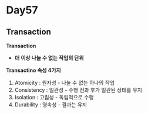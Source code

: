 # Day57

## Transaction 

**Transaction**

* **더 이상 나눌 수 없는 작업의 단위**

**Transactino 속성 4가지**

1. Atomicity : 원자성 - 나눌 수 없는 하나의 작업
2. Consistency : 일관성 - 수행 전과 후가 일관된 상태를 유지
3. Isolation : 고립성 - 독립적으로 수행
4. Durability : 영속성 - 결과는 유지

